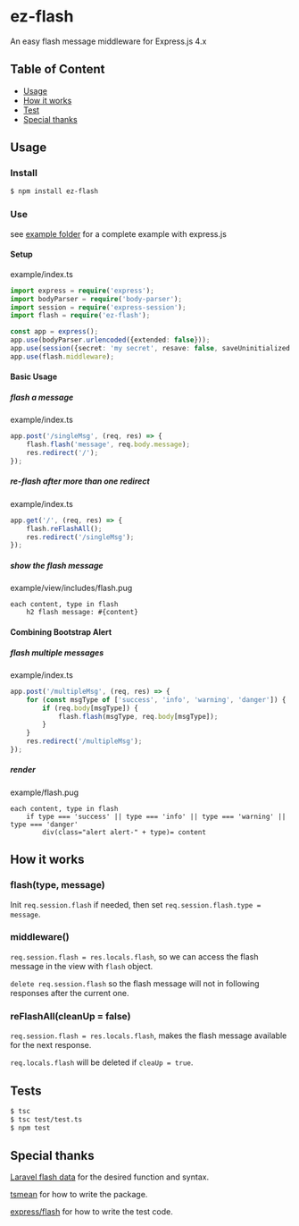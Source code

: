 # ez-flash
An easy flash message middleware for Express.js 4.x 

## Table of Content
- [Usage](#usage)
- [How it works](#how-it-works)
- [Test](#test)
- [Special thanks](#special-thanks)

## Usage
### Install
````bash
$ npm install ez-flash
````
### Use
see [example folder](https://github.com/YJ83Lee/ez-flash/tree/master/example) for a complete example with express.js

#### Setup
example/index.ts
````typescript
import express = require('express');
import bodyParser = require('body-parser');
import session = require('express-session');
import flash = require('ez-flash');

const app = express();
app.use(bodyParser.urlencoded({extended: false}));
app.use(session({secret: 'my secret', resave: false, saveUninitialized: true}));
app.use(flash.middleware);
````

#### Basic Usage
##### flash a message
example/index.ts
````typescript
app.post('/singleMsg', (req, res) => {
    flash.flash('message', req.body.message);
    res.redirect('/');
});
````
##### re-flash after more than one redirect
example/index.ts
````typescript
app.get('/', (req, res) => {
    flash.reFlashAll();
    res.redirect('/singleMsg');
});
````
##### show the flash message
example/view/includes/flash.pug
````jade
each content, type in flash
    h2 flash message: #{content}
````

#### Combining Bootstrap Alert
##### flash multiple messages
example/index.ts
````typescript
app.post('/multipleMsg', (req, res) => {
    for (const msgType of ['success', 'info', 'warning', 'danger']) {
        if (req.body[msgType]) {
            flash.flash(msgType, req.body[msgType]);
        }
    }
    res.redirect('/multipleMsg');
});
````
##### render
example/flash.pug
````jade
each content, type in flash
    if type === 'success' || type === 'info' || type === 'warning' || type === 'danger'
        div(class="alert alert-" + type)= content
````
## How it works
### flash(type, message)
Init ``req.session.flash`` if needed, then set ``req.session.flash.type = message``.

### middleware()
``req.session.flash = res.locals.flash``, so we can access the flash message in the view with ``flash`` object.

``delete req.session.flash`` so the flash message will not in following responses after the current one.

### reFlashAll(cleanUp = false)
``req.session.flash = res.locals.flash``, makes the flash message available for the next response.

``req.locals.flash`` will be deleted if ``cleaUp = true``.
## Tests
````bash
$ tsc
$ tsc test/test.ts
$ npm test
````

## Special thanks
[Laravel flash data](https://laravel.com/docs/5.5/session#flash-data) for the desired function and syntax.

[tsmean](https://www.tsmean.com) for how to write the package.

[express/flash](https://github.com/expressjs/flash) for how to write the test code.
